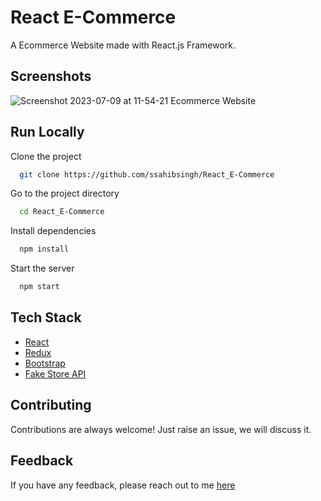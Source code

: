 # React E-Commerce 

A Ecommerce Website made with React.js Framework.


## Screenshots
![Screenshot 2023-07-09 at 11-54-21 Ecommerce Website](https://github.com/IrfanhaidarMukhi12/react_ecommerce_project/assets/103929339/ad38b696-ca06-4e5e-bbfe-d42317a1482e)




## Run Locally

Clone the project

```bash
  git clone https://github.com/ssahibsingh/React_E-Commerce
```

Go to the project directory

```bash
  cd React_E-Commerce
```

Install dependencies

```bash
  npm install
```

Start the server

```bash
  npm start
```



## Tech Stack

* [React](https://reactjs.org/)
* [Redux](https://redux.js.org/)
* [Bootstrap](https://getbootstrap.com/)
* [Fake Store API](https://fakestoreapi.com/)

## Contributing

Contributions are always welcome!
Just raise an issue, we will discuss it.


## Feedback

If you have any feedback, please reach out to me [here](https://ssahibsingh.github.io/#contact)


